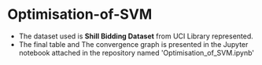 # Optimisation-of-SVM

* The dataset used is **Shill Bidding Dataset** from UCI Library represented.
* The final table and The convergence graph is presented in the Jupyter notebook attached in the repository named 'Optimisation_of_SVM.ipynb'
